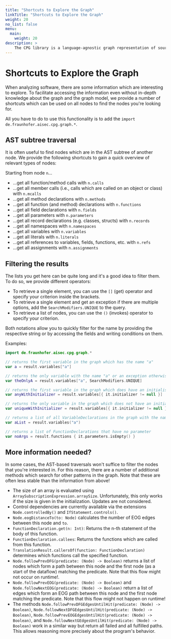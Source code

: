 ```yaml
---
title: "Shortcuts to Explore the Graph"
linkTitle: "Shortcuts to Explore the Graph"
weight: 20
no_list: false
menu:
  main:
    weight: 20
description: >
    The CPG library is a language-agnostic graph representation of source code.
---
```


# Shortcuts to Explore the Graph

When analyzing software, there are some information which are interesting to
explore. To facilitate accessing the information even without in-depth knowledge
about the graph and the graph model, we provide a number of shortcuts which can
be used on all nodes to find the nodes you're looking for.

All you have to do to use this functionality is to add the `import
de.fraunhofer.aisec.cpg.graph.*`.

## AST subtree traversal

It is often useful to find nodes which are in the AST subtree of another node.
We provide the following shortcuts to gain a quick overview of relevant types of
nodes:

Starting from node `n`...
* ...get all function/method calls with `n.calls`
* ...get all member calls (i.e., calls which are called on an object or class)
  with `n.mcalls`
* ...get all method declarations with `n.methods`
* ...get all function (and method) declarations with `n.functions`
* ...get all field declarations with `n.fields`
* ...get all parameters with `n.parameters`
* ...get all record declarations (e.g. classes, structs) with `n.records`
* ...get all namespaces with `n.namespaces`
* ...get all variables with `n.variables`
* ...get all literals with `n.literals`
* ...get all references to variables, fields, functions, etc. with `n.refs`
* ...get all assignments with `n.assignments`

## Filtering the results

The lists you get here can be quite long and it's a good idea to filter them. To
do so, we provide different operators:
* To retrieve a single element, you can use the `[]` (get) operator and specify
  your criterion inside the brackets.
* To retrieve a single element and get an exception if there are multiple
  options, add the `SearchModifiers.UNIQUE` to the query.
* To retrieve a list of nodes, you can use the `()` (invokes) operator to
  specify your criterion.

Both notations allow you to quickly filter for the name by providing the
respective string or by accessing the fields and writing conditions on them.

Examples:
```kt
import de.fraunhofer.aisec.cpg.graph.*

// returns the first variable in the graph which has the name "a"
var a = result.variables["a"]

// returns the only variable with the name "a" or an exception otherwise
var theOnlyA = result.variables["a", SearchModifiers.UNIQUE]

// returns the first variable in the graph which does have an initialiser
var anyWithInitializer = result.variables[{ it.initializer != null }]

// returns the only variable in the graph which does not have an initialiser or throws an exception
var uniqueWithInitializer = result.variables[{ it.initializer != null }, SearchModifiers.UNIQUE]

// returns a list of all VariableDeclarations in the graph with the name "a"
var aList = result.variables("a")

// returns a list of FunctionDeclarations that have no parameter
var noArgs = result.functions { it.parameters.isEmpty() }
```

## More information needed?

In some cases, the AST-based traversals won't suffice to filter the nodes that
you're interested in. For this reason, there are a number of additional methods
which search for other patterns in the graph. Note that these are often less
stable than the information from above!

* The size of an array is evaluated using
  `ArraySubscriptionExpression.arraySize`. Unfortunately, this only works if the
  size is given in the initialization. Updates are not considered.
* Control dependencies are currently available via the extensions
  `Node.controlledBy()` and `IfStatement.controls()`.
*  `Node.eogDistanceTo(to: Node)` calculates the number of EOG edges between
   this node and `to`.
* `FunctionDeclaration.get(n: Int)`: Returns the n-th statement of the body of
  this function.
* `FunctionDeclaration.callees`: Returns the functions which are called from
  this function.
* `TranslationResult.callersOf(function: FunctionDeclaration)` determines which
  functions call the specified function.
* `Node.followPrevDFG(predicate: (Node) -> Boolean)` returns a list of nodes
  which form a path between this node and the first node (as a start of the
  dataflow) matching the predicate. Note that this flow might not occur on
  runtime!.
* `Node.followPrevEOG(predicate: (Node) -> Boolean)`
  and `Node.followNextEOG(predicate: (Node) -> Boolean)` return a list of edges
  which form an EOG path between this node and the first node matching the
  predicate. Note that this flow might not happen on runtime!
* The methods `Node.followPrevDFGEdgesUntilHit(predicate: (Node) -> Boolean)`,
 `Node.followNextDFGEdgesUntilHit(predicate: (Node) -> Boolean)`,
 `Node.followPrevEOGEdgesUntilHit(predicate: (Node) -> Boolean)`, and
 `Node.followNextGEdgesUntilHit(predicate: (Node) -> Boolean)` work in a similar
  way but return all failed and all fulfilled paths. This allows reasoning more
  precisely about the program's behavior.
